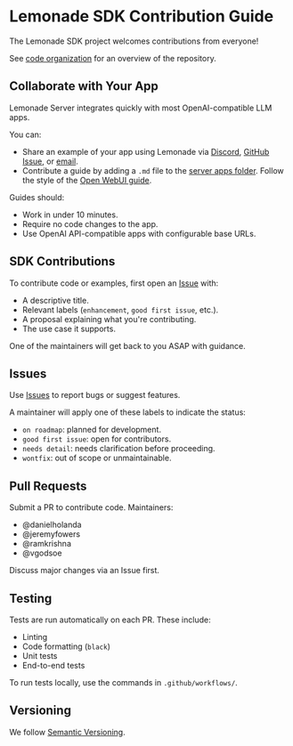 # Lemonade SDK Contribution Guide

The Lemonade SDK project welcomes contributions from everyone!

See [code organization](https://github.com/lemonade-sdk/lemonade/blob/main/docs/code.md) for an overview of the repository.

## Collaborate with Your App

Lemonade Server integrates quickly with most OpenAI-compatible LLM apps.

You can:
- Share an example of your app using Lemonade via [Discord](https://discord.gg/5xXzkMu8Zk), [GitHub Issue](https://github.com/lemonade-sdk/lemonade/issues), or [email](mailto:lemonade@amd.com).
- Contribute a guide by adding a `.md` file to the [server apps folder](https://github.com/lemonade-sdk/lemonade/tree/main/docs/server/apps). Follow the style of the [Open WebUI guide](./server/apps/open-webui.md).

Guides should:
- Work in under 10 minutes.
- Require no code changes to the app.
- Use OpenAI API-compatible apps with configurable base URLs.

## SDK Contributions

To contribute code or examples, first open an [Issue](https://github.com/lemonade-sdk/lemonade/issues) with:
   - A descriptive title.
   - Relevant labels (`enhancement`, `good first issue`, etc.).
   - A proposal explaining what you're contributing.
   - The use case it supports.

One of the maintainers will get back to you ASAP with guidance.

## Issues

Use [Issues](https://github.com/lemonade-sdk/lemonade/issues) to report bugs or suggest features. 

A maintainer will apply one of these labels to indicate the status:
- `on roadmap`: planned for development.
- `good first issue`: open for contributors.
- `needs detail`: needs clarification before proceeding.
- `wontfix`: out of scope or unmaintainable.

## Pull Requests

Submit a PR to contribute code. Maintainers:
- @danielholanda
- @jeremyfowers
- @ramkrishna
- @vgodsoe

Discuss major changes via an Issue first.

## Testing

Tests are run automatically on each PR. These include:
- Linting
- Code formatting (`black`)
- Unit tests
- End-to-end tests

To run tests locally, use the commands in `.github/workflows/`.

## Versioning

We follow [Semantic Versioning](https://github.com/lemonade-sdk/lemonade/blob/main/docs/versioning.md).